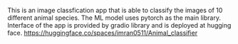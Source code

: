 This is an image classfication app that is able to classify the images of 10 different animal species.
The ML model uses pytorch as the main library.
Interface of the app is provided by gradio library and is deployed at hugging face.
https://huggingface.co/spaces/imran0511/Animal_classifier
